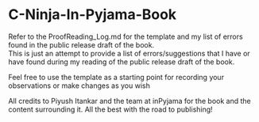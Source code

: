 # C-Ninja-In-Pyjama-Book
Refer to the ProofReading_Log.md for the template and my list of errors found in the public release draft of the book.  
This is just an attempt to provide a list of errors/suggestions that I have or have found during my reading of the public release draft of the book.

Feel free to use the template as a starting point for recording your observations or make changes as you wish

All credits to Piyush Itankar and the team at inPyjama for the book and the content surrounding it. All the best with the road to publishing!

